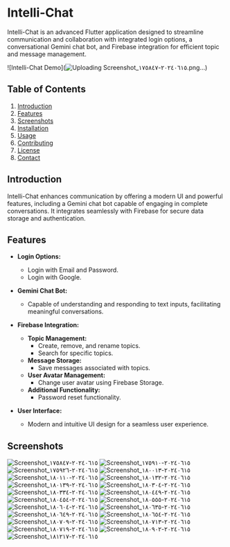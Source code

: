 # Intelli-Chat

Intelli-Chat is an advanced Flutter application designed to streamline communication and collaboration with integrated login options, a conversational Gemini chat bot, and Firebase integration for efficient topic and message management.

![Intelli-Chat Demo](![Uploading Screenshot_٢٠٢٤٠٦١٥-١٧٥٨٤٧.png…]())

## Table of Contents

1. [Introduction](#introduction)
2. [Features](#features)
3. [Screenshots](#screenshots)
4. [Installation](#installation)
5. [Usage](#usage)
6. [Contributing](#contributing)
7. [License](#license)
8. [Contact](#contact)

## Introduction

Intelli-Chat enhances communication by offering a modern UI and powerful features, including a Gemini chat bot capable of engaging in complete conversations. It integrates seamlessly with Firebase for secure data storage and authentication.

## Features

- **Login Options:**
  - Login with Email and Password.
  - Login with Google.

- **Gemini Chat Bot:**
  - Capable of understanding and responding to text inputs, facilitating meaningful conversations.

- **Firebase Integration:**
  - **Topic Management:**
    - Create, remove, and rename topics.
    - Search for specific topics.
  - **Message Storage:**
    - Save messages associated with topics.
  - **User Avatar Management:**
    - Change user avatar using Firebase Storage.
  - **Additional Functionality:**
    - Password reset functionality.

- **User Interface:**
  - Modern and intuitive UI design for a seamless user experience.

## Screenshots
![Screenshot_٢٠٢٤٠٦١٥-١٧٥٨٤٧](https://github.com/Ashraf0Sherif/Intelli-Chat/assets/129702213/501f90ec-79d4-4cef-80f8-229bff4839dd)
![Screenshot_٢٠٢٤٠٦١٥-١٧٥٩١٠](https://github.com/Ashraf0Sherif/Intelli-Chat/assets/129702213/939a6062-7671-48d3-bcb8-9ef91586929d)
![Screenshot_٢٠٢٤٠٦١٥-١٧٥٩٢٦](https://github.com/Ashraf0Sherif/Intelli-Chat/assets/129702213/667feb3c-f70b-4b56-a8cb-ea4a48d9c74c)
![Screenshot_٢٠٢٤٠٦١٥-١٨٠٠١٣](https://github.com/Ashraf0Sherif/Intelli-Chat/assets/129702213/4bac61fd-d984-41c3-9baf-c37d77b4ce53)
![Screenshot_٢٠٢٤٠٦١٥-١٨٠١١٠](https://github.com/Ashraf0Sherif/Intelli-Chat/assets/129702213/715831ff-487f-4ba1-bce1-47646144b288)
![Screenshot_٢٠٢٤٠٦١٥-١٨٠١٣٢](https://github.com/Ashraf0Sherif/Intelli-Chat/assets/129702213/1993f5b0-51e8-4625-b628-a726e354a0cb)
![Screenshot_٢٠٢٤٠٦١٥-١٨٠١٣٩](https://github.com/Ashraf0Sherif/Intelli-Chat/assets/129702213/e7907b84-c38c-4000-9ddd-b0ac5d55d04b)
![Screenshot_٢٠٢٤٠٦١٥-١٨٠٣٠٤](https://github.com/Ashraf0Sherif/Intelli-Chat/assets/129702213/c516351c-a0cf-443f-b22e-7b4f5e39b234)
![Screenshot_٢٠٢٤٠٦١٥-١٨٠٣٣٤](https://github.com/Ashraf0Sherif/Intelli-Chat/assets/129702213/13dfc3e4-a52b-4530-9b24-f9dc2342bcd9)
![Screenshot_٢٠٢٤٠٦١٥-١٨٠٤٤٩](https://github.com/Ashraf0Sherif/Intelli-Chat/assets/129702213/0641dff7-58db-4b7c-a747-0c8f07777d99)
![Screenshot_٢٠٢٤٠٦١٥-١٨٠٤٥٤](https://github.com/Ashraf0Sherif/Intelli-Chat/assets/129702213/15bdf724-1a17-42b6-bf55-b3bf30ffb9fa)
![Screenshot_٢٠٢٤٠٦١٥-١٨٠٥٥٥](https://github.com/Ashraf0Sherif/Intelli-Chat/assets/129702213/692c5a44-83f8-4c3b-9b60-18ea2c2d1286)
![Screenshot_٢٠٢٤٠٦١٥-١٨٠٦٠٤](https://github.com/Ashraf0Sherif/Intelli-Chat/assets/129702213/5b6495ed-3b79-4199-a290-f38dce59d3d2)
![Screenshot_٢٠٢٤٠٦١٥-١٨٠٦٣٥](https://github.com/Ashraf0Sherif/Intelli-Chat/assets/129702213/a97a18c9-81f5-4567-a1d6-20cf7abcbc6d)
![Screenshot_٢٠٢٤٠٦١٥-١٨٠٦٤٩](https://github.com/Ashraf0Sherif/Intelli-Chat/assets/129702213/797fdc06-25d9-4057-a5b1-ed060997c869)
![Screenshot_٢٠٢٤٠٦١٥-١٨٠٦٥٤](https://github.com/Ashraf0Sherif/Intelli-Chat/assets/129702213/c97c24f6-83d8-46f9-bf44-2380305ebe98)
![Screenshot_٢٠٢٤٠٦١٥-١٨٠٧٠٩](https://github.com/Ashraf0Sherif/Intelli-Chat/assets/129702213/d0fe3027-f9a0-49d7-9039-d515d541a90f)
![Screenshot_٢٠٢٤٠٦١٥-١٨٠٧١٣](https://github.com/Ashraf0Sherif/Intelli-Chat/assets/129702213/d5539a91-3170-4b31-b493-033081a46649)
![Screenshot_٢٠٢٤٠٦١٥-١٨٠٧١٩](https://github.com/Ashraf0Sherif/Intelli-Chat/assets/129702213/ed65bc3b-7cc7-42dc-a751-ae2f34b68110)
![Screenshot_٢٠٢٤٠٦١٥-١٨٠٩٠٢](https://github.com/Ashraf0Sherif/Intelli-Chat/assets/129702213/35b39f77-865d-4f67-a0f6-33537d673211)
![Screenshot_٢٠٢٤٠٦١٥-١٨١٢١٧](https://github.com/Ashraf0Sherif/Intelli-Chat/assets/129702213/af3acec1-2106-4786-8be8-e505c401206e)
